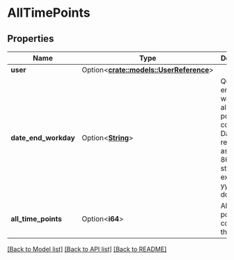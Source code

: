 # AllTimePoints

## Properties

Name | Type | Description | Notes
------------ | ------------- | ------------- | -------------
**user** | Option<[**crate::models::UserReference**](UserReference.md)> |  | [optional]
**date_end_workday** | Option<[**String**](string.md)> | Queried end workday for all time points to be collected. Dates are represented as an ISO-8601 string. For example: yyyy-MM-dd | [optional][readonly]
**all_time_points** | Option<**i64**> | All time point collected bt the user | [optional][readonly]

[[Back to Model list]](../README.md#documentation-for-models) [[Back to API list]](../README.md#documentation-for-api-endpoints) [[Back to README]](../README.md)


